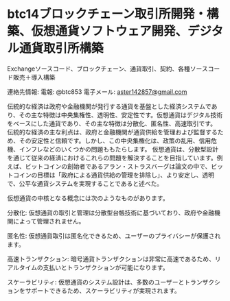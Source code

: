 # btc14ブロックチェーン取引所開発・構築、仮想通貨ソフトウェア開発、デジタル通貨取引所構築

Exchangeソースコード、ブロックチェーン、通貨取引、契約、各種ソースコード販売＋導入構築

連絡先情報: 電報: @btc853 電子メール: aster142857@gmail.com

伝統的な経済は政府や金融機関が発行する通貨を基盤とした経済システムであり、その主な特徴は中央集権性、透明性、安定性です。仮想通貨はデジタル技術をベースにした通貨であり、その主な特徴は分散化、匿名性、高速取引です。
伝統的な経済の主な利点は、政府と金融機関が通貨供給を管理および監督するため、その安定性と信頼です。しかし、この中央集権化は、政策の乱用、信用危機、インフレなどのいくつかの問題ももたらします。
仮想通貨は、分散型設計を通じて従来の経済におけるこれらの問題を解決することを目指しています。例えば、ビットコインの創始者であるアラン・ストラスバーグは論文の中で、ビットコインの目標は「政府による通貨供給の管理を排除し」、より安定し、透明で、公平な通貨システムを実現することであると述べた。

仮想通貨の中核となる概念には次のようなものがあります。


分散化: 仮想通貨の取引と管理は分散型台帳技術に基づいており、政府や金融機関によって管理されません。


匿名性: 仮想通貨取引は匿名化できるため、ユーザーのプライバシーが保護されます。


高速トランザクション: 暗号通貨トランザクションは非常に高速であるため、リアルタイムの支払いとトランザクションが可能になります。


スケーラビリティ: 仮想通貨のシステム設計は、多数のユーザーとトランザクションをサポートできるため、スケーラビリティが実現されます。
